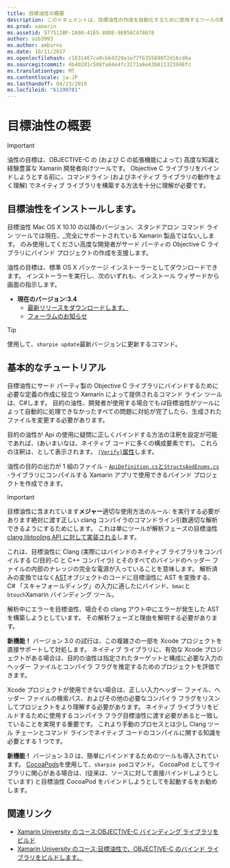 ```yaml
---
title: 目標油性の概要
description: このドキュメントは、目標油性の作成を自動化するために使用するツールの概要を提供します。 C# Objective-c コードへのバインド。
ms.prod: xamarin
ms.assetid: 577512BF-1A90-41E5-89DE-9E056C478678
author: asb3993
ms.author: amburns
ms.date: 10/11/2017
ms.openlocfilehash: c1831467ca0cbb4329a1e77fb355698f2d16cd6a
ms.sourcegitcommit: 4b402d1c508fa84e4fc3171a6e43b811323948fc
ms.translationtype: MT
ms.contentlocale: ja-JP
ms.lasthandoff: 04/23/2019
ms.locfileid: "61199781"
---
```

# <a name="getting-started-with-objective-sharpie"></a>目標油性の概要

> [!IMPORTANT]
> 油性の目標は、OBJECTIVE-C の (および C の拡張機能によって) 高度な知識と経験豊富な Xamarin 開発者向けツールです。 Objective C ライブラリをバインドしようとする前に、コマンドライン (およびネイティブ ライブラリの動作をよく理解) でネイティブ ライブラリを構築する方法を十分に理解が必要です。

<a name="installing" />

## <a name="installing-objective-sharpie"></a>目標油性をインストールします。

目標油性 Mac OS X 10.10 の以降のバージョン、スタンドアロン コマンド ライン ツールでは現在、_完全にサポートされている Xamarin 製品ではない_します。 のみ使用してください高度な開発者がサード パーティの Objective C ライブラリにバインド プロジェクトの作成を支援します。

油性の目標は、標準 OS X パッケージ インストーラーとしてダウンロードできます。
インストーラーを実行し、次のいずれも、インストール ウィザードから画面の指示します。

- **現在のバージョン:3.4**
  - [最新リリースをダウンロードします。](https://dl.xamarin.com/objective-sharpie/ObjectiveSharpie.pkg)
  - [フォーラムのお知らせ](https://forums.xamarin.com/discussion/104800/objective-sharpie-3-4)

> [!TIP]
> 使用して、`sharpie update`最新バージョンに更新するコマンド。

## <a name="basic-walkthrough"></a>基本的なチュートリアル

目標油性にサード パーティ製の Objective C ライブラリにバインドするために必要な定義の作成に役立つ Xamarin によって提供されるコマンド ライン ツールは、C#します。
目的の油性、開発者が使用する場合でも*は*目標油性がツールによって自動的に処理できなかったすべての問題に対処が完了したら、生成されたファイルを変更する必要があります。

目的の油性が Api の使用に疑問に正しくバインドする方法の注釈を設定が可能であれば、(あいまいなは、ネイティブ コードに多くの構成要素です)。
これらの注釈は、として表示されます。 [ `[Verify]`属性](~/cross-platform/macios/binding/objective-sharpie/platform/verify.md)します。

油性の目的の出力が 1 組のファイル - [ `ApiDefinition.cs`と`StructsAndEnums.cs` ](~/cross-platform/macios/binding/objective-sharpie/platform/apidefinitions-structsandenums.md) -ライブラリにコンパイルする Xamarin アプリで使用できるバインド プロジェクトを作成できます。

> [!IMPORTANT]
> 目標油性に含まれています**メジャー**適切な使用方法のルール: を実行する必要があります絶対に渡す正しい clang コンパイラのコマンドライン引数適切な解析できるようにするためにします。 これは単にツールが解析フェーズの目標油性[clang libtooling API に対して実装される](http://clang.llvm.org/docs/LibTooling.html)します。

これは、目標油性に Clang (実際にはバインドのネイティブ ライブラリをコンパイルする C/目的-C と C++ コンパイラ) とそのすべてのバインドのヘッダー ファイルの内部のナレッジの完全な電源が入っていることを意味します。
解析済みの変換ではなく[AST](https://en.wikipedia.org/wiki/Abstract_syntax_tree)オブジェクトのコードに目標油性に AST を変換する、 C# 「スキャフォールディング」の入力に適したにバインド、`bmac`と`btouch`Xamarin バインディング ツール。

解析中にエラーを目標油性、場合その clang アウト中にエラーが発生した AST を構築しようとしています。 その解析フェーズと理由を解明する必要があります。

**新機能！** バージョン 3.0 の試行は、この複雑さの一部を Xcode プロジェクトを直接サポートして対処します。 ネイティブ ライブラリに、有効な Xcode プロジェクトがある場合は、目的の油性は指定されたターゲットと構成に必要な入力のヘッダー ファイルとコンパイラ フラグを推定するためのプロジェクトを評価できます。

Xcode プロジェクトが使用できない場合は、正しい入力ヘッダー ファイル、ヘッダー ファイルの検索パス、およびその他の必要なコンパイラ フラグをリスンしてプロジェクトをより理解する必要があります。 ネイティブ ライブラリをビルドするために使用するコンパイラ フラグ目標油性に渡す必要があると一致していることを実現する重要です。 これより手動のプロセスとは少し Clang ツール チェーンとコマンド ラインでネイティブ コードのコンパイルに関する知識を必要とする 1 つです。

**新機能！** バージョン 3.0 は、簡単にバインドするためのツールも導入されています。 [CocoaPods](https://cocoapods.org)を使用して、`sharpie pod`コマンド。
CocoaPod としてライブラリに関心がある場合は、(従来は、ソースに対して直接バインドしようとしています) と目標油性 CocoaPod をバインドしようとしてを起動するをお勧めします。

## <a name="related-links"></a>関連リンク

- [Xamarin University のコース:OBJECTIVE-C バインディング ライブラリをビルド](https://university.xamarin.com/classes/track/all#building-an-objective-c-bindings-library)
- [Xamarin University のコース:目標油性で、OBJECTIVE-C のバインド ライブラリをビルドします。](https://university.xamarin.com/classes/track/all#build-an-objective-c-bindings-library-with-objective-sharpie)